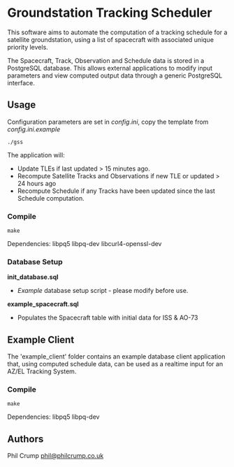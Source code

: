 # Groundstation Tracking Scheduler

This software aims to automate the computation of a tracking schedule for a satellite groundstation, using a list of spacecraft with associated unique priority levels.

The Spacecraft, Track, Observation and Schedule data is stored in a PostgreSQL database. This allows external applications to modify input parameters and view computed output data through a generic PostgreSQL interface.

## Usage

Configuration parameters are set in *config.ini*, copy the template from *config.ini.example*

`./gss`

The application will:
 * Update TLEs if last updated > 15 minutes ago.
 * Recompute Satellite Tracks and Observations if new TLE or updated > 24 hours ago 
 * Recompute Schedule if any Tracks have been updated since the last Schedule computation.

### Compile

`make`

Dependencies: libpq5 libpq-dev libcurl4-openssl-dev

### Database Setup

**init_database.sql**
 * *Example* database setup script - please modify before use.

**example_spacecraft.sql**
 * Populates the Spacecraft table with initial data for ISS & AO-73

## Example Client

The 'example_client' folder contains an example database client application that, using computed schedule data, can be used as a realtime input for an AZ/EL Tracking System.

### Compile

`make`

Dependencies: libpq5 libpq-dev

## Authors

Phil Crump <phil@philcrump.co.uk>
